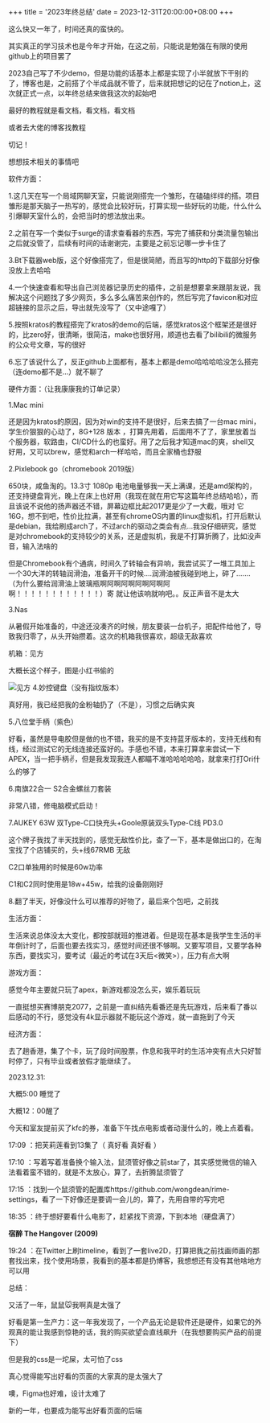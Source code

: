 +++
title = '2023年终总结'
date = 2023-12-31T20:00:00+08:00
+++


这么快又一年了，时间还真的蛮快的。

其实真正的学习技术也是今年才开始，在这之前，只能说是勉强在有限的使用github上的项目罢了

2023自己写了不少demo，但是功能的话基本上都是实现了小半就放下干别的了，博客也是，之前搭了个半成品就不管了，后来就把想记的记在了notion上，这次就正式一点，以年终总结来做我这次的起始吧

最好的教程就是看文档，看文档，看文档

或者去大佬的博客找教程

切记！

想想技术相关的事情吧

软件方面：

1.这几天在写一个局域网聊天室，只能说刚搭完一个雏形，在磕磕绊绊的搭。项目雏形是那天脑子一热写的，感觉会比较好玩，打算实现一些好玩的功能，什么什么引爆聊天室什么的，会把当时的想法放出来。

2.之前在写一个类似于surge的请求查看器的东西，写完了捕获和分类流量包输出之后就没管了，后续有时间的话谢谢完，主要是之前忘记哪一步卡住了

3.Bt下载器web版，这个好像搭完了，但是很简陋，而且写的http的下载部分好像没放上去哈哈

4.一个快速查看和导出自己浏览器记录历史的插件，之前是想要拿来跟朋友说，我解决这个问题找了多少网页，多么多么痛苦来创作的，然后写完了favicon和对应超链接的显示之后，导出就先没写了（又中途嘎了）

5.按照kratos的教程搭完了kratos的demo的后端，感觉kratos这个框架还是很好的，比zero好，很清晰，很简洁，make也很好用，顺道也去看了bilibili的微服务的公众号文章，写的很好

6.忘了该说什么了，反正github上面都有，基本上都是demo哈哈哈哈没怎么搭完（连demo都不是…）就不聊了

硬件方面：（让我康康我的订单记录）

1.Mac mini

还是因为kratos的原因，因为对win的支持不是很好，后来去搞了一台mac mini，学生价狠狠的心动了，8G+128 版本 ，打算先用着，后面用不了了，家里放着当个服务器，软路由，CI/CD什么的也蛮好。用了之后我才知道mac的爽，shell又好用，又可以brew，感觉和arch一样哈哈，而且全家桶也舒服

2.Pixlebook go（chromebook 2019版）

650块，咸鱼淘的。13.3寸 1080p 电池电量够我一天上满课，还是amd架构的，还支持键盘背光，晚上在床上也好用（我现在就在用它写这篇年终总结哈哈），而且该说不说他的扬声器还不错，屏幕边框比起2017更是少了一大截，哦对 它16G，想不到吧，性价比拉满，甚至有chromeOS内置的linux虚拟机，打开后默认是debian，我给刷成arch了，不过arch的驱动之类会有点…我没仔细研究，感觉是对chromebook的支持较少的关系，还是虚拟机，我是不打算折腾了，比如没声音，输入法啥的

但是Chromebook有个通病，时间久了转轴会有异响，我尝试买了一堆工具加上一个30大洋的转轴润滑油，准备开干的时候….润滑油被我碰到地上，碎了…….（为什么要给润滑油上玻璃瓶啊阿啊阿啊阿啊阿啊阿啊！！！！！！！！！！！！）寄 就让他该响就响吧。。反正声音不是太大

3.Nas

从暑假开始准备的，中途还没凑齐的时候，朋友要装一台机子，把配件给他了，导致我归零了，从头开始攒着。这次的机箱我很喜欢，超级无敌喜欢

机箱：见方

大概长这个样子，图是小红书偷的

![见方](https://i.miji.bid/2023/12/31/4aae32ee38ac9542d3da5eae611b3b49.jpeg)
4.妙控键盘（没有指纹版本）

真好用，我已经把我的金粉轴扔了（不是），习惯之后确实爽

5.八位堂手柄（紫色）

好看，虽然是导电胶但是做的也不错，我买的是不支持蓝牙版本的，支持无线和有线，经过测试它的无线连接还蛮好的。手感也不错，本来打算拿来尝试一下APEX，当一把手柄✌️，但是我发现我连人都瞄不准哈哈哈哈哈，就拿来打打Ori什么的够了

6.南旗22合一 S2合金螺丝刀套装

非常八错，修电脑模式启动！

7.AUKEY 63W 双Type-C口快充头+Goole原装双头Type-C线 PD3.0 

这个牌子我找了半天找到的，感觉无敌性价比，查了一下，基本是做出口的，在淘宝找了个店铺买的，头+线67RMB 无敌

C2口单独用的时候是60w功率

C1和C2同时使用是18w+45w，给我的设备刚刚好

8.翻了半天，好像没什么可以推荐的好物了，最后来个包吧，之前找

生活方面：

生活来说总体没太大变化，都按部就班的推进着。但是现在基本是我学生生活的半年倒计时了，后面也要去找实习，感觉时间还很不够啊。又要写项目，又要学各种东西，要找实习，要考试（最近的考试在3天后<微笑>），压力有点大啊

游戏方面：

感觉今年主要就只玩了apex，新游戏都没怎么买，娱乐着玩玩

一直挺想买赛博朋克2077，之前是一直纠结先看番还是先玩游戏，后来看了番以后感动的不行，感觉没有4k显示器就不能玩这个游戏，就一直拖到了今天

经济方面：

去了趟香港，集了个卡，玩了段时间股票，作息和我平时的生活冲突有点大只好暂时停了，只有毕业或者放假才能继续了。

2023.12.31:

大概5:00 睡觉了

大概12：00醒了

今天和室友提前买了kfc的券，准备下午找点电影或者动漫什么的，晚上点着看。

17:09 ：把芙莉莲看到13集了（ 真好看 真好看 ）

17:10 ：写着写着准备换个输入法，鼠须管好像之前star了，其实感觉微信的输入法看着蛮不错的，就是不太放心，算了，去折腾鼠须管了

17:15 ：找到一个鼠须管的配置库https://github.com/wongdean/rime-settings，看了一下好像还是要调一会儿的，算了，先用自带的写完吧

18:35 ：终于想好要看什么电影了，赶紧找下资源，下到本地（硬盘满了）

****宿醉 The Hangover (2009)****

19:24 ：在Twitter上刷timeline，看到了一套live2D，打算把我之前找画师画的那套找出来，找个使用场景，我看到的基本都是扔博客，我想想还有没有其他啥地方可以用

总结：

又活了一年，鼠鼠🐭我啊真是太强了

好看是第一生产力：这一年我发现了，一个产品无论是软件还是硬件，如果它的外观真的能让我感到惊艳的话，我的购买欲望会直线飙升（在我想要购买产品的前提下）

但是我的css是一坨屎，太可怕了css

真心觉得能写出好看的页面的大家真的是太强大了

噢，Figma也好难，设计太难了

新的一年，也要成为能写出好看页面的后端
